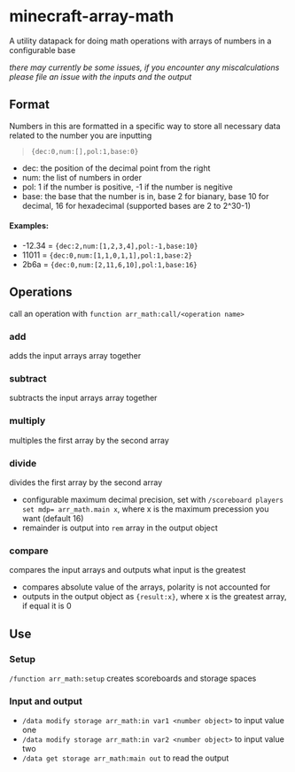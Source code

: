 # minecraft-array-math
A utility datapack for doing math operations with arrays of numbers in a configurable base

*there may currently be some issues, if you encounter any miscalculations please file an issue with the inputs and the output*

## Format
Numbers in this are formatted in a specific way to store all necessary data related to the number you are inputting
> `{dec:0,num:[],pol:1,base:0}`
- dec: the position of the decimal point from the right
- num: the list of numbers in order
- pol: 1 if the number is positive, -1 if the number is negitive
- base: the base that the number is in, base 2 for bianary, base 10 for decimal, 16 for hexadecimal (supported bases are 2 to 2^30-1)

#### Examples:
- -12.34 = `{dec:2,num:[1,2,3,4],pol:-1,base:10}`
- 11011 = `{dec:0,num:[1,1,0,1,1],pol:1,base:2}`
- 2b6a = `{dec:0,num:[2,11,6,10],pol:1,base:16}`

## Operations
call an operation with `function arr_math:call/<operation name>`
### add
adds the input arrays array together
### subtract
subtracts the input arrays array together
### multiply
multiples the first array by the second array
### divide
divides the first array by the second array
- configurable maximum decimal precision, set with `/scoreboard players set mdp= arr_math.main x`, where x is the maximum precession you want (default 16)
- remainder is output into `rem` array in the output object
### compare 
compares the input arrays and outputs what input is the greatest
- compares absolute value of the arrays, polarity is not accounted for
- outputs in the output object as `{result:x}`, where x is the greatest array, if equal it is 0

## Use
### Setup
`/function arr_math:setup` creates scoreboards and storage spaces
### Input and output
- `/data modify storage arr_math:in var1 <number object>` to input value one
- `/data modify storage arr_math:in var2 <number object>` to input value two
- `/data get storage arr_math:main out` to read the output

